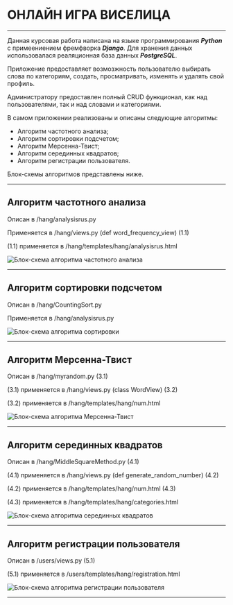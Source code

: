 # ОНЛАЙН ИГРА ВИСЕЛИЦА

---

Данная курсовая работа написана на языке программирования **_Python_** с примеениением фремфворка **_Django_**. Для хранения данных использовалася реаляционная база данных **_PostgreSQL_**.

Приложение предоставляет возмозжность пользователю выбирать слова по категориям, создать, просматривать, изменять и удалять свой профиль.

Администратору предоставлен полный CRUD функционал, как над пользователями, так и над словами и категориями.

В самом приложении реализованы и описаны следующие алгоритмы:

- Алгоритм частотного анализа;
- Алгоритм сортировки подсчетом;
- Алгоритм Мерсенна-Твист;
- Алгоритм серединных квадратов;
- Алгоритм регистрации пользователя.

Блок-схемы алгоритмов представлены ниже.

---

## Алгоритм частотного анализа

Описан в /hang/analysisrus.py

Применяется в /hang/views.py    (def word_frequency_view)   (1.1)

(1.1) применяется в /hang/templates/hang/analysisrus.html

![Блок-схема алгоритма частотного анализа](<Схемы/Схемы (2)-3.png>)

---

## Алгоритм сортировки подсчетом

Описан в /hang/CountingSort.py 

Применяется в /hang/analysisrus.py 


![Блок-схема алгоритма сортировки](<Схемы/Схемы (2)-2.png>)

---

## Алгоритм Мерсенна-Твист

Описан в /hang/myrandom.py    (3.1)

(3.1) применяется в /hang/views.py (class WordView)    (3.2)

(3.2) применяется в /hang/templates/hang/num.html

![Блок-схема алгоритма Мерсенна-Твист](<Схемы/Схемы (2)-4.png>)

---

## Алгоритм серединных квадратов

Описан в /hang/MiddleSquareMethod.py    (4.1)

(4.1) применяется в /hang/views.py (def generate_random_number)    (4.2)

(4.2) применяется в /hang/templates/hang/num.html   (4.3)

(4.3) применяется в /hang/templates/hang/categories.html

![Блок-схема алгоритма серединных квадратов](<Схемы/Схемы (2)-5.png>)

---

## Алгоритм регистрации пользователя

Описан в /users/views.py    (5.1)

(5.1) применяется в /users/templates/hang/registration.html

![Блок-схема алгоритма регистрации пользователя](<Схемы/Схемы (2)-6.png>)

---
